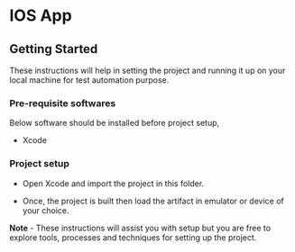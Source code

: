 # IOS App

## Getting Started

These instructions will help in setting the project and running it up on your local machine for test automation purpose.

### Pre-requisite softwares

Below software should be installed before project setup,

* Xcode

### Project setup

* Open Xcode and import the project in this folder.

* Once, the project is built then load the artifact in emulator or device of your choice.

**Note** - These instructions will assist you with setup but you are free to explore tools, processes and techniques for setting up the project.
